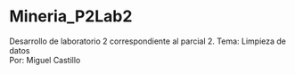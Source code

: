 # Mineria_P2Lab2
Desarrollo de laboratorio 2  correspondiente al parcial 2. Tema: Limpieza de datos<br>
Por: Miguel Castillo
